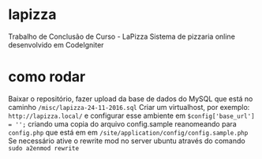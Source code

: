# lapizza

Trabalho de Conclusão de Curso - LaPizza
Sistema de pizzaria online desenvolvido em CodeIgniter

# como rodar

Baixar o repositório, fazer upload da base de dados do MySQL que está no caminho ```/misc/lapizza-24-11-2016.sql```
Criar um virtualhost, por exemplo: ```http://lapizza.local/``` e configurar esse ambiente em ```$config['base_url'] = '';``` criando uma copia do arquivo config.sample reanomeando para ```config.php``` que está em em ```/site/application/config/config.sample.php```
Se necessário ative o rewrite mod no server ubuntu através do comando ```sudo a2enmod rewrite```
